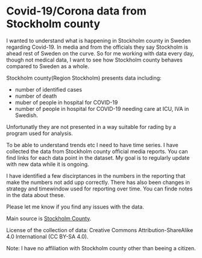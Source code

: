 # Covid-19/Corona data from Stockholm county

I wanted to understand what is happening in Stockholm county in Sweden regarding Covid-19.
In media and from the officials they say Stockholm is ahead rest of Sweden on the curve.
So for me working with data every day, though not medical data, I want to see
how Stockholm county behaves compared to Sweden as a whole.

Stockholm county(Region Stockholm) presents data including:

* number of identified cases
* number of death
* muber of people in hospital for COVID-19
* number of people in hospital for COVID-19 needing care at ICU, IVA in Swedish.

Unfortunatly they are not presented in a way suitable for rading by a program used for
analysis.

To be able to understand trends etc I need to have time series. I have collected the data
from Stockholm county official media reports. You can find links for each data point in
the dataset. My goal is to regularly update with new data while it is ongoing.

I have identified a few discirptances in the numbers in the reporting that make the numbers
not add upp correctly. There has also been changes in strategy and timewindow used for reporting
over time. You can finde notes in the data about these.

Please let me know if you find any issues with the data.

Main source is [Stockholm County](https://www.sll.se/).

License of the collection of data: Creative Commons Attribution-ShareAlike 4.0 International
(CC BY-SA 4.0).

Note: I have no affiliation with Stockholm county other than beeing a citizen.
